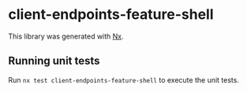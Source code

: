 # client-endpoints-feature-shell

This library was generated with [Nx](https://nx.dev).

## Running unit tests

Run `nx test client-endpoints-feature-shell` to execute the unit tests.
